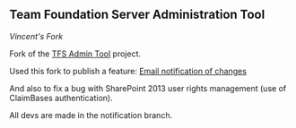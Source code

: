 Team Foundation Server Administration Tool
-------------
*Vincent's Fork*

Fork of the [TFS Admin Tool](https://tfsadmin.codeplex.com) project.

Used this fork to publish a feature:
[Email notification of changes](https://vincenttollu.wordpress.com/2015/03/09/tfs-admin-tool-notifications/)

And also to fix a bug with SharePoint 2013 user rights management (use of ClaimBases authentication).

All devs are made in the notification branch.